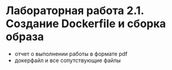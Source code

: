 # Лабораторная работа 2.1. Создание Dockerfile и сборка образа
* отчет о выполнении работы в формате pdf
* докерфайл и все сопутствующие файлы
